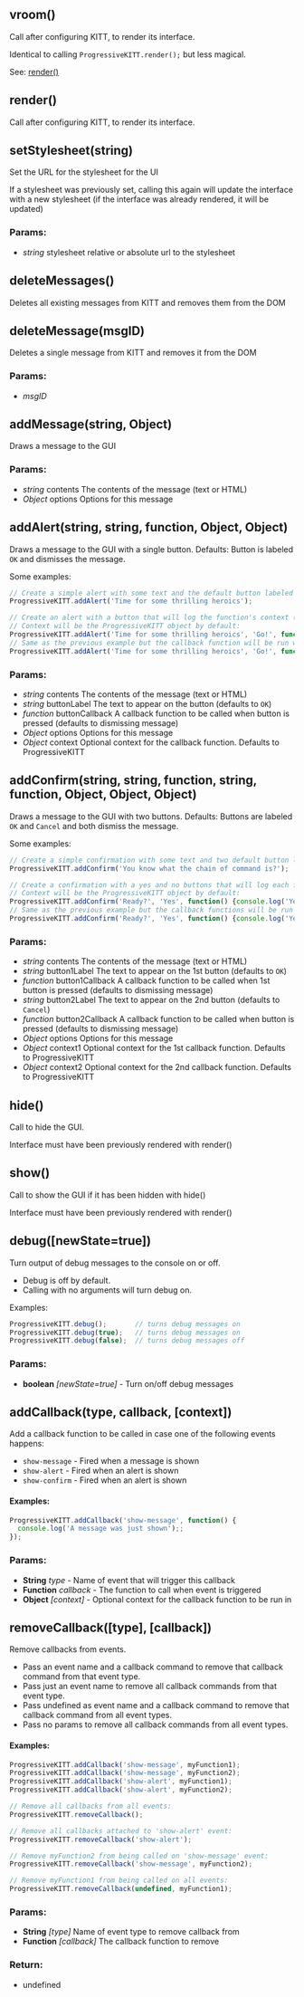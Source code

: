 

<!-- Start src/progressive-ui-kitt.js -->

<!--
Progressive UI KITT
version : 0.0.1
author  : Tal Ater @TalAter
license : MIT
https://github.com/TalAter/Progressive-UI-KITT
-->

## vroom()

Call after configuring KITT, to render its interface.

Identical to calling `ProgressiveKITT.render();` but less magical.

See: [render()](#render)

## render()

Call after configuring KITT, to render its interface.

## setStylesheet(string)

Set the URL for the stylesheet for the UI

If a stylesheet was previously set, calling this again will update the
interface with a new stylesheet (if the interface was already rendered,
it will be updated)

### Params:

* *string* stylesheet relative or absolute url to the stylesheet

## deleteMessages()

Deletes all existing messages from KITT and removes them from the DOM

## deleteMessage(msgID)

Deletes a single message from KITT and removes it from the DOM

### Params:

* *msgID* 

## addMessage(string, Object)

Draws a message to the GUI

### Params:

* *string* contents The contents of the message (text or HTML)
* *Object* options Options for this message

## addAlert(string, string, function, Object, Object)

Draws a message to the GUI with a single button.
Defaults: Button is labeled `OK` and dismisses the message.

Some examples:
````javascript
// Create a simple alert with some text and the default button labeled `OK` which will dismiss the alert:
ProgressiveKITT.addAlert('Time for some thrilling heroics');

// Create an alert with a button that will log the function's context (i.e. this) to the console.
// Context will be the ProgressiveKITT object by default:
ProgressiveKITT.addAlert('Time for some thrilling heroics', 'Go!', function() {console.log(this);});
// Same as the previous example but the callback function will be run with the window as its context (ie this)
ProgressiveKITT.addAlert('Time for some thrilling heroics', 'Go!', function() {console.log(this);}, {}, window);
````

### Params:

* *string* contents The contents of the message (text or HTML)
* *string* buttonLabel The text to appear on the button (defaults to `OK`)
* *function* buttonCallback A callback function to be called when button is pressed (defaults to dismissing message)
* *Object* options Options for this message
* *Object* context Optional context for the callback function. Defaults to ProgressiveKITT

## addConfirm(string, string, function, string, function, Object, Object, Object)

Draws a message to the GUI with two buttons.
Defaults: Buttons are labeled `OK` and `Cancel` and both dismiss the message.

Some examples:
````javascript
// Create a simple confirmation with some text and two default button labeled `OK` and `cancel` which will dismiss the alert:
ProgressiveKITT.addConfirm('You know what the chain of command is?');

// Create a confirmation with a yes and no buttons that will log each function's context (i.e. this) to the console.
// Context will be the ProgressiveKITT object by default:
ProgressiveKITT.addConfirm('Ready?', 'Yes', function() {console.log('Yes!');}, 'No',  function() {console.log('No!');});
// Same as the previous example but the callback functions will be run with the window as its context (ie this)
ProgressiveKITT.addConfirm('Ready?', 'Yes', function() {console.log('Yes!');}, 'No',  function() {console.log('No!');}, {}, window, window);
````

### Params:

* *string* contents The contents of the message (text or HTML)
* *string* button1Label The text to appear on the 1st button (defaults to `OK`)
* *function* button1Callback A callback function to be called when 1st button is pressed (defaults to dismissing message)
* *string* button2Label The text to appear on the 2nd button (defaults to `Cancel`)
* *function* button2Callback A callback function to be called when button is pressed (defaults to dismissing message)
* *Object* options Options for this message
* *Object* context1 Optional context for the 1st callback function. Defaults to ProgressiveKITT
* *Object* context2 Optional context for the 2nd callback function. Defaults to ProgressiveKITT

## hide()

Call to hide the GUI.

Interface must have been previously rendered with render()

## show()

Call to show the GUI if it has been hidden with hide()

Interface must have been previously rendered with render()

## debug([newState=true])

Turn output of debug messages to the console on or off.

* Debug is off by default.
* Calling with no arguments will turn debug on.

Examples:
````javascript
ProgressiveKITT.debug();       // turns debug messages on
ProgressiveKITT.debug(true);   // turns debug messages on
ProgressiveKITT.debug(false);  // turns debug messages off
````

### Params:

* **boolean** *[newState=true]* - Turn on/off debug messages

## addCallback(type, callback, [context])

Add a callback function to be called in case one of the following events happens:

* `show-message` - Fired when a message is shown
* `show-alert` - Fired when an alert is shown
* `show-confirm` - Fired when an alert is shown

#### Examples:
````javascript
ProgressiveKITT.addCallback('show-message', function() {
  console.log('A message was just shown');;
});

````

### Params:

* **String** *type* - Name of event that will trigger this callback
* **Function** *callback* - The function to call when event is triggered
* **Object** *[context]* - Optional context for the callback function to be run in

## removeCallback([type], [callback])

Remove callbacks from events.

- Pass an event name and a callback command to remove that callback command from that event type.
- Pass just an event name to remove all callback commands from that event type.
- Pass undefined as event name and a callback command to remove that callback command from all event types.
- Pass no params to remove all callback commands from all event types.

#### Examples:
````javascript
ProgressiveKITT.addCallback('show-message', myFunction1);
ProgressiveKITT.addCallback('show-message', myFunction2);
ProgressiveKITT.addCallback('show-alert', myFunction1);
ProgressiveKITT.addCallback('show-alert', myFunction2);

// Remove all callbacks from all events:
ProgressiveKITT.removeCallback();

// Remove all callbacks attached to 'show-alert' event:
ProgressiveKITT.removeCallback('show-alert');

// Remove myFunction2 from being called on 'show-message' event:
ProgressiveKITT.removeCallback('show-message', myFunction2);

// Remove myFunction1 from being called on all events:
ProgressiveKITT.removeCallback(undefined, myFunction1);
````

### Params:

* **String** *[type]* Name of event type to remove callback from
* **Function** *[callback]* The callback function to remove

### Return:

* undefined

<!-- End src/progressive-ui-kitt.js -->

